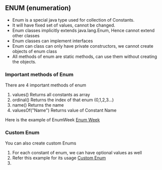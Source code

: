 ## ENUM (enumeration)

- Enum is a special java type used for collection of Constants.
- It will have fixed set of values, cannot be changed. 
- Enum classes implicitly extends java.lang.Enum, Hence cannot extend other classes
- Enum classes can implement interfaces
- Enum can class can only have private constructors, we cannot create objects of enum class
- All methods of enum are static methods, can use them without creating the objects.


### Important methods of Enum

There are 4 important methods of enum 
1. values() Returns all constants as array
2. ordinal() Returns the index of that enum (0,1,2,3...)
3. name() Returns the name 
4. valuesOf("Name") Returns value of Constant Name

Here is the example of EnumWeek [Enum Week](./EnumWeek.java)


### Custom Enum

You can also create custom Enums 
1. For each constant of enum, we can have optional values as well
2. Refer this example for its usage [Custom Enum](./CustomStatusEnum.java)
3. 